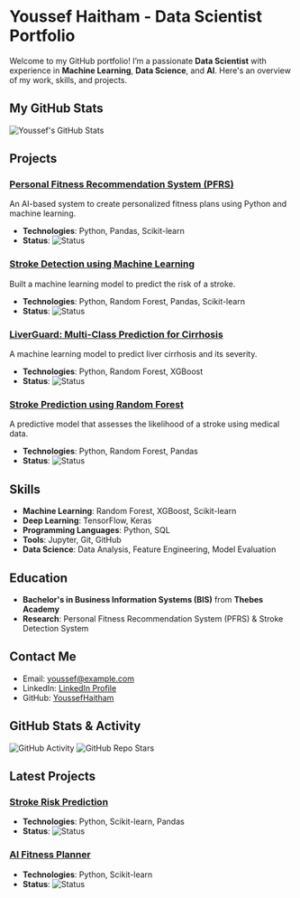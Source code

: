 # Youssef Haitham - Data Scientist Portfolio

Welcome to my GitHub portfolio! I’m a passionate **Data Scientist** with experience in **Machine Learning**, **Data Science**, and **AI**. Here's an overview of my work, skills, and projects.

## My GitHub Stats
![Youssef's GitHub Stats](https://github-readme-stats.vercel.app/api?username=Youssef-MokhtarDS&count_private=true&show_icons=true&hide=prs&theme=radical)

## Projects

### [Personal Fitness Recommendation System (PFRS)](https://github.com/YoussefHaitham/PFRS)
An AI-based system to create personalized fitness plans using Python and machine learning.
- **Technologies**: Python, Pandas, Scikit-learn
- **Status**: ![Status](https://img.shields.io/badge/Status-In%20Progress-yellow)

### [Stroke Detection using Machine Learning](https://github.com/Youssef-MokhtarDS/Stroke-Detection)
Built a machine learning model to predict the risk of a stroke.
- **Technologies**: Python, Random Forest, Pandas, Scikit-learn
- **Status**: ![Status](https://img.shields.io/badge/Status-Completed-green)

### [LiverGuard: Multi-Class Prediction for Cirrhosis](https://github.com/YoussefHaitham/LiverGuard)
A machine learning model to predict liver cirrhosis and its severity.
- **Technologies**: Python, Random Forest, XGBoost
- **Status**: ![Status](https://img.shields.io/badge/Status-In%20Progress-yellow)

### [Stroke Prediction using Random Forest](https://github.com/YoussefHaitham/Stroke-Prediction)
A predictive model that assesses the likelihood of a stroke using medical data.
- **Technologies**: Python, Random Forest, Pandas
- **Status**: ![Status](https://img.shields.io/badge/Status-Completed-green)

## Skills
- **Machine Learning**: Random Forest, XGBoost, Scikit-learn
- **Deep Learning**: TensorFlow, Keras
- **Programming Languages**: Python, SQL
- **Tools**: Jupyter, Git, GitHub
- **Data Science**: Data Analysis, Feature Engineering, Model Evaluation

## Education
- **Bachelor's in Business Information Systems (BIS)** from **Thebes Academy**
- **Research**: Personal Fitness Recommendation System (PFRS) & Stroke Detection System

## Contact Me
- Email: youssef@example.com
- LinkedIn: [LinkedIn Profile](https://www.linkedin.com/in/youssefhaitham)
- GitHub: [YoussefHaitham](https://github.com/YoussefHaitham)

## GitHub Stats & Activity
![GitHub Activity](https://img.shields.io/github/followers/YoussefHaitham?label=Follow&style=social)
![GitHub Repo Stars](https://img.shields.io/github/stars/YoussefHaitham?label=Stars&style=social)

## Latest Projects
### [Stroke Risk Prediction](https://github.com/YoussefHaitham/Stroke-Prediction)
- **Technologies**: Python, Scikit-learn, Pandas
- **Status**: ![Status](https://img.shields.io/badge/Status-Completed-green)

### [AI Fitness Planner](https://github.com/YoussefHaitham/PFRS)
- **Technologies**: Python, Scikit-learn
- **Status**: ![Status](https://img.shields.io/badge/Status-In%20Progress-yellow)
